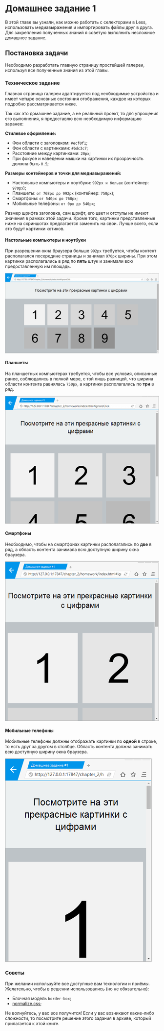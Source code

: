 # Домашнее задание 1

В этой главе вы узнали, как можно работать с селекторами в Less, использовать медиавыражения и импортировать файлы друг в друга. Для закрепления полученных знаний я советую выполнить несложное домашнее задание.

## Постановка задачи

Необходимо разработать главную страницу простейшей галереи, используя все полученные знания из этой главы.

### Техническое задание

Главная страница галереи адаптируется под необходимые устройства и имеет четыре основных состояния отображения, каждое из которых подробно рассматривается ниже.

Так как это домашнее задание, а не реальный проект, то для упрощения его выполнения, я предоставлю всю необходимую информацию заранее:

**Стилевое оформление:**

- Фон области с заголовком: `#ecf0f1`;
- Фон области с картинками: `#bdc3c7`;
- Расстояние между картинками: `20px`;
- При фокусе и наведении мышки на картинки их прозрачность должна быть `0.5`;

**Размеры контейнеров и точки для медиавыражений:**

- Настольные компьютеры и ноутбуки: `992px и больше` (контейнер: `970px`);
- Планшеты: `от 768px до 992px` (контейнер: `750px`);
- Смартфоны: `от 540px до 768px`;
- Мобильные телефоны: `от 0px до 540px`;

Размер шрифта заголовка, сам шрифт, его цвет и отступы не имеют значения в рамках этой задачи. Кроме того, картинки представленные ниже на скриншотах предлагается заменить на свои. Лучше всего, если это будут картинки котиков.

#### Настольные компьютеры и ноутбуки

При разрешении окна браузера больше `992px` требуется, чтобы контент располагался посередине страницы и занимал `970px` ширины. При этом картинки располагались в ряд по **пять** штук и занимали всю предоставленную им площадь.

![Настольные компьютеры и ноутбуки](chapter_2_homework_1.png)

#### Планшеты

На планшетных компьютерах требуется, чтобы все условия, описанные ранее, соблюдались в полной мере, с той лишь разницей, что ширина области контента равнялась `750px`, а картинки располагались по **три** в ряд.

![Планшеты](chapter_2_homework_2.png)

#### Смартфоны

Необходимо, чтобы на смартфонах картинки располагались по **две** в ряд, а область контента занимала всю доступную ширину окна браузера.

![Смартфоны](chapter_2_homework_3.png)

#### Мобильные телефоны

Мобильные телефоны должны отображать картинки по **одной** в строке, то есть друг за другом в столбце. Область контента должна занимать всю доступную ширину окна браузера.

![Мобильные телефоны](chapter_2_homework_4.png)

### Советы

При желании используйте все доступные вам технологии и приёмы. Желательно, чтобы в решении использовались (но не обязательно):

- Блочная модель `border-box`;
- [normalize.css](http://necolas.github.io/normalize.css/);

Не волнуйтесь, у вас все получится! Если у вас возникают какие-либо сложности, то посмотрите решение этого задания в архиве, который прилагается к этой книге.
